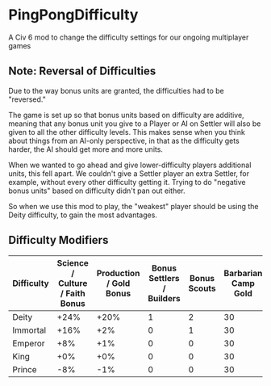 # PingPongDifficulty
A Civ 6 mod to change the difficulty settings for our ongoing multiplayer games

## Note: Reversal of Difficulties
Due to the way bonus units are granted, the difficulties had to be "reversed."

The game is set up so that bonus units based on difficulty are additive, meaning that any bonus unit you give to a Player or AI on Settler will also be given to all the other difficulty levels. This makes sense when you think about things from an AI-only perspective, in that as the difficulty gets harder, the AI should get more and more units.

When we wanted to go ahead and give lower-difficulty players additional units, this fell apart. We couldn't give a Settler player an extra Settler, for example, without every other difficulty getting it. Trying to do "negative bonus units" based on difficulty didn't pan out either.

So when we use this mod to play, the "weakest" player should be using the Deity difficulty, to gain the most advantages.

## Difficulty Modifiers
| Difficulty  | Science / Culture / Faith Bonus | Production / Gold Bonus | Bonus Settlers / Builders | Bonus Scouts | Barbarian Camp Gold |
| ------------- | ------------- | ------------- | ------------- | ------------- | ------------- |
| Deity  | +24%  | +20%  | 1 | 2  | 30 |
| Immortal  | +16%  | +2%  | 0  | 1  | 30 |
| Emperor  | +8%  | +1%  | 0  | 0  | 30 |
| King  | +0%  | +0%  | 0  | 0  | 30 |
| Prince  | -8%  | -1%  | 0  | 0  | 30 |

